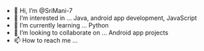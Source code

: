 - 👋 Hi, I’m @SriMani-7
- 👀 I’m interested in ... Java, android app development, JavaScript
- 🌱 I’m currently learning ... Python
- 💞️ I’m looking to collaborate on ... Android app projects
- 📫 How to reach me ...

<!---
SriMani-7/SriMani-7 is a ✨ special ✨ repository because its `README.md` (this file) appears on your GitHub profile.
You can click the Preview link to take a look at your changes.
--->
